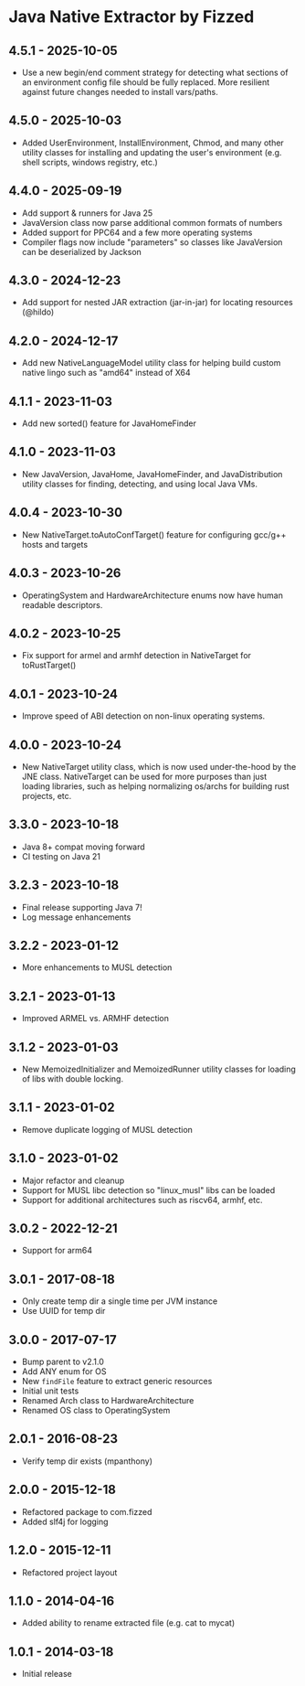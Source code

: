 # Java Native Extractor by Fizzed

## 4.5.1 - 2025-10-05

 - Use a new begin/end comment strategy for detecting what sections of an environment config file
   should be fully replaced. More resilient against future changes needed to install vars/paths.

## 4.5.0 - 2025-10-03

 - Added UserEnvironment, InstallEnvironment, Chmod, and many other utility classes for installing and
   updating the user's environment (e.g. shell scripts, windows registry, etc.)

## 4.4.0 - 2025-09-19

 - Add support & runners for Java 25
 - JavaVersion class now parse additional common formats of numbers
 - Added support for PPC64 and a few more operating systems
 - Compiler flags now include "parameters" so classes like JavaVersion can be deserialized by Jackson

## 4.3.0 - 2024-12-23

 - Add support for nested JAR extraction (jar-in-jar) for locating resources (@hildo)

## 4.2.0 - 2024-12-17

 - Add new NativeLanguageModel utility class for helping build custom native lingo such as "amd64" instead of X64

## 4.1.1 - 2023-11-03

 - Add new sorted() feature for JavaHomeFinder

## 4.1.0 - 2023-11-03
 
 - New JavaVersion, JavaHome, JavaHomeFinder, and JavaDistribution utility classes for finding, detecting, and
using local Java VMs.

## 4.0.4 - 2023-10-30

 - New NativeTarget.toAutoConfTarget() feature for configuring gcc/g++ hosts and targets

## 4.0.3 - 2023-10-26

 - OperatingSystem and HardwareArchitecture enums now have human readable descriptors.

## 4.0.2 - 2023-10-25

 - Fix support for armel and armhf detection in NativeTarget for toRustTarget()

## 4.0.1 - 2023-10-24

 - Improve speed of ABI detection on non-linux operating systems.

## 4.0.0 - 2023-10-24

 - New NativeTarget utility class, which is now used under-the-hood by the JNE class.  NativeTarget can be used for 
more purposes than just loading libraries, such as helping normalizing os/archs for building rust projects, etc.

## 3.3.0 - 2023-10-18

 - Java 8+ compat moving forward
 - CI testing on Java 21

## 3.2.3 - 2023-10-18

 - Final release supporting Java 7!
 - Log message enhancements

## 3.2.2 - 2023-01-12

 - More enhancements to MUSL detection

## 3.2.1 - 2023-01-13

 - Improved ARMEL vs. ARMHF detection

## 3.1.2 - 2023-01-03

 - New MemoizedInitializer and MemoizedRunner utility classes for loading of libs with
   double locking.

## 3.1.1 - 2023-01-02

 - Remove duplicate logging of MUSL detection

## 3.1.0 - 2023-01-02

 - Major refactor and cleanup
 - Support for MUSL libc detection so "linux_musl" libs can be loaded
 - Support for additional architectures such as riscv64, armhf, etc.

## 3.0.2 - 2022-12-21

 - Support for arm64

## 3.0.1 - 2017-08-18

 - Only create temp dir a single time per JVM instance
 - Use UUID for temp dir

## 3.0.0 - 2017-07-17
 - Bump parent to v2.1.0
 - Add ANY enum for OS
 - New `findFile` feature to extract generic resources
 - Initial unit tests
 - Renamed Arch class to HardwareArchitecture
 - Renamed OS class to OperatingSystem

## 2.0.1 - 2016-08-23
 - Verify temp dir exists (mpanthony)

## 2.0.0 - 2015-12-18
 - Refactored package to com.fizzed
 - Added slf4j for logging

## 1.2.0 - 2015-12-11
 - Refactored project layout

## 1.1.0 - 2014-04-16
 - Added ability to rename extracted file (e.g. cat to mycat)

## 1.0.1 - 2014-03-18
 - Initial release
